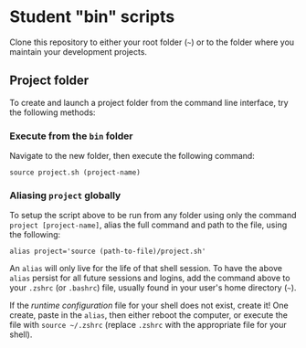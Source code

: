 # Student "bin" scripts

Clone this repository to either your root folder (`~`) or to the folder where you maintain your development projects.

## Project folder

To create and launch a project folder from the command line interface, try the following methods:

### Execute from the `bin` folder

Navigate to the new folder, then execute the following command:

```shell
source project.sh (project-name)
```

### Aliasing `project` globally

To setup the script above to be run from any folder using only the command `project [project-name]`, alias the full command and path to the file, using the following:

```shell
alias project='source (path-to-file)/project.sh'
```

An `alias` will only live for the life of that shell session. To have the above `alias` persist for all future sessions and logins, add the command above to your `.zshrc` (or `.bashrc`) file, usually found in your user's home directory (`~`). 

If the _runtime configuration_ file for your shell does not exist, create it! One create, paste in the `alias`, then either reboot the computer, or execute the file with `source ~/.zshrc` (replace `.zshrc` with the appropriate file for your shell).

